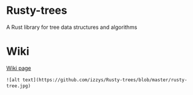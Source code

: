 # Rusty-trees
A Rust library for tree data structures and algorithms

# Wiki
[Wiki page](https://github.com/izzys/Rusty-trees/wiki)

    ![alt text](https://github.com/izzys/Rusty-trees/blob/master/rusty-tree.jpg)
